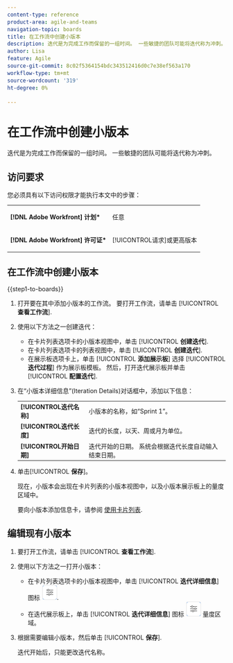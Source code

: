 ```yaml
---
content-type: reference
product-area: agile-and-teams
navigation-topic: boards
title: 在工作流中创建小版本
description: 迭代是为完成工作而保留的一组时间。 一些敏捷的团队可能将迭代称为冲刺。
author: Lisa
feature: Agile
source-git-commit: 8c02f5364154bdc343512416d0c7e38ef563a170
workflow-type: tm+mt
source-wordcount: '319'
ht-degree: 0%

---
```


# 在工作流中创建小版本

迭代是为完成工作而保留的一组时间。 一些敏捷的团队可能将迭代称为冲刺。

## 访问要求

您必须具有以下访问权限才能执行本文中的步骤：

<table style="table-layout:auto"> 
 <col> 
 </col> 
 <col> 
 </col> 
 <tbody> 
  <tr> 
   <td role="rowheader"><strong>[!DNL Adobe Workfront] 计划*</strong></td> 
   <td> <p>任意</p> </td> 
  </tr> 
  <tr> 
   <td role="rowheader"><strong>[!DNL Adobe Workfront] 许可证*</strong></td> 
   <td> <p>[!UICONTROL请求]或更高版本</p> </td> 
  </tr> 
 </tbody> 
</table>

## 在工作流中创建小版本

{{step1-to-boards}}

1. 打开要在其中添加小版本的工作流。 要打开工作流，请单击 [!UICONTROL **查看工作流**].
1. 使用以下方法之一创建迭代：

   * 在卡片列表选项卡的小版本视图中，单击 [!UICONTROL **创建迭代**].
   * 在卡片列表选项卡的列表视图中，单击 [!UICONTROL **创建迭代**].
   * 在展示板选项卡上，单击 [!UICONTROL **添加展示板**] 选择 [!UICONTROL **迭代过程**] 作为展示板模板。 然后，打开迭代展示板并单击 [!UICONTROL **配置迭代**].

1. 在“小版本详细信息”(Iteration Details)对话框中，添加以下信息：

   <table style="table-layout:auto"> 
    <tbody> 
     <tr> 
      <td><strong>[!UICONTROL迭代名称]</strong></td> 
      <td>小版本的名称，如“Sprint 1”。</td> 
     </tr> 
     <tr> 
      <td><strong>[!UICONTROL迭代长度]</strong></td> 
      <td>迭代的长度，以天、周或月为单位。</td> 
     </tr>
     <tr> 
      <td><strong>[!UICONTROL开始日期]</strong></td> 
      <td>迭代开始的日期。 系统会根据迭代长度自动输入结束日期。</td> 
     </tr> 
    </tbody> 
   </table>

1. 单击&#x200B;[!UICONTROL **保存**]。

   现在，小版本会出现在卡片列表的小版本视图中，以及小版本展示板上的量度区域中。

   要向小版本添加信息卡，请参阅 [使用卡片列表](/help/quicksilver/agile/use-boards-agile-planning-tools/use-card-list.md).

## 编辑现有小版本

1. 要打开工作流，请单击 [!UICONTROL **查看工作流**].
1. 使用以下方法之一打开小版本：

   * 在卡片列表选项卡的小版本视图中，单击 [!UICONTROL **迭代详细信息**] 图标 ![迭代详细信息](assets/iteration-details-button.png).
   * 在迭代展示板上，单击 [!UICONTROL **迭代详细信息**] 图标 ![迭代详细信息](assets/iteration-details-button.png) 量度区域。

1. 根据需要编辑小版本，然后单击 [!UICONTROL **保存**].

   迭代开始后，只能更改迭代名称。

